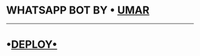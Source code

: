 # WHATSAPP BOT BY • [UMAR](https://github.com/D4X-UMAR)

***

# •[DEPLOY•](https://dashboard.heroku.com/new?button-url=https://github.com/D4X-UMAR/GOLD-MD&template=https://github.com/D4X-UMAR/GOLD-MD.git)
